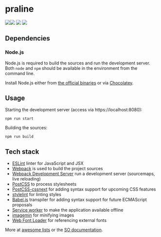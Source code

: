 # praline

[![][standard_badge]][standard][![][bithound_badge]][bithound] [![][bithound_dependencies_badge]][bithound_dependencies] [![][bithound_dev_dependencies_badge]][bithound_dev_dependencies]

## Dependencies

### Node.js

Node.js is required to build the sources and run the development server. Both `node` and `npm` should be available in the environment from the command line.

Install Node.js either from [the official binaries][nodejs] or via [Chocolatey][chocolatey].

## Usage

Starting the development server (access via https://localhost:8080):

```
npm run start
```

Building the sources:

```
npm run build
```

## Tech stack

- [ESLint][eslint] linter for JavaScript and JSX
- [Webpack][webpack] is used to build the project sources
- [Webpack Development Server][webpack_dev_server] run a development server (sourcemaps, live reloading)
- [PostCSS][postcss] to process stylesheets
- [PostCSS-cssnext][cssnext] for adding syntax support for upcoming CSS features
- [stylelint][stylelint] for linting styles
- [Babel.js][babeljs] transpiler for adding syntax support for future ECMAScript proposals
- [Service worker][service_worker] to make the application available offline
- [imagemin][imagemin] for minifying images
- [Web Font Loader][webfontloader] for referencing external fonts

More at [awesome lists][awesome] or the [SO documentation][documentation].

[awesome]: https://github.com/sindresorhus/awesome-sass
[babeljs]: https://babeljs.io/
[chocolatey]: https://chocolatey.org/packages/nodejs
[cssnext]: http://cssnext.io/
[documentation]: stackoverflow.com/documentation
[eslint]: http://eslint.org/
[imagemin]: https://github.com/imagemin/imagemin
[nodejs]: https://nodejs.org/en/
[postcss]: https://github.com/postcss/postcss
[service_worker]: https://developer.mozilla.org/en-US/docs/Web/API/Service_Worker_API
[standard]: http://standardjs.com/
[standard_badge]: https://img.shields.io/badge/code%20style-standard-brightgreen.svg
[stylelint]: https://github.com/stylelint/stylelint-config-standard
[webfontloader]: https://github.com/typekit/webfontloader
[webpack]: http://webpack.github.io/
[webpack_dev_server]: https://webpack.github.io/docs/webpack-dev-server.html

[bithound]: https://www.bithound.io/github/nevenagaj/praline
[bithound_badge]: https://www.bithound.io/github/nevenagaj/praline/badges/score.svg
[bithound_dependencies]: https://www.bithound.io/github/nevenagaj/praline/master/dependencies/npm
[bithound_dependencies_badge]: https://www.bithound.io/github/nevenagaj/praline/badges/dependencies.svg
[bithound_dev_dependencies]: https://www.bithound.io/github/nevenagaj/praline/master/dependencies/npm
[bithound_dev_dependencies_badge]: https://www.bithound.io/github/nevenagaj/praline/badges/devDependencies.svg
